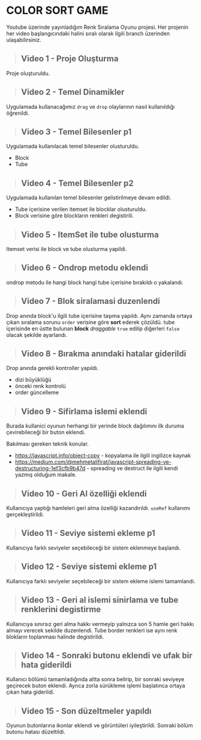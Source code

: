 # COLOR SORT GAME

Youtube üzerinde yayınladığım Renk Sıralama Oyunu projesi.
Her projenin her video başlangıcındaki halini sıralı olarak ilgili branch üzerinden ulaşabilirsiniz.

> ## Video 1 - Proje Oluşturma

Proje oluşturuldu.

> ## Video 2 - Temel Dinamikler

Uygulamada kullanacağımız `drag` ve `drop` olaylarının nasıl kullanıldığı öğrenildi.

> ## Video 3 - Temel Bilesenler p1

Uygulamada kullanılacak temel bilesenler olusturuldu.

- Block
- Tube

> ## Video 4 - Temel Bilesenler p2

Uygulamada kullanılan temel bilesenler gelistirilmeye devam edildi.

- Tube içerisine verilen itemset ile blocklar olusturuldu.
- Block verisine göre blockların renkleri degistirili.

> ## Video 5 - ItemSet ile tube olusturma

Itemset verisi ile block ve tube olusturma yapildi.

> ## Video 6 - Ondrop metodu eklendi

ondrop metodu ile hangi block hangi tube içerisine bırakıldı o yakalandı.

> ## Video 7 - Blok siralamasi duzenlendi

Drop anında block'u ilgili tube içerisine taşıma yapıldı. Aynı zamanda ortaya çıkan sıralama sorunu `order` verisine göre **sort** ederek çözüldü.
tube içerisinde en üstte bulunan **block** _draggable_ `true` edilip diğerleri `false` olacak şekilde ayarlandı.

> ## Video 8 - Bırakma anındaki hatalar giderildi

Drop anında gerekli kontroller yapıldı.

- dizi büyüklüğü
- önceki renk kontrolü
- order güncelleme

> ## Video 9 - Sifirlama islemi eklendi

Burada kullanici oyunun herhangi bir yerinde block dağılımını ilk duruma çevirebileceği bir buton eklendi.

Bakılması gereken teknik konular.

- <https://javascript.info/object-copy> - kopyalama ile ilgili ingilizce kaynak
- <https://medium.com/@mehmetalifirat/javascript-spreading-ve-destructuring-1ef3cfb9b47d> - spreading ve destruct ile ilgili kendi yazmış olduğum makale.

> ## Video 10 - Geri Al özelliği eklendi

Kullanıcıya yaptığı hamleleri geri alma özelliği kazandırıldı.
`useRef` kullanımı gerçekleştirildi.

> ## Video 11 - Seviye sistemi ekleme p1

Kullanıcıya farklı seviyeler seçebileceği bir sistem eklenmeye başlandı.

> ## Video 12 - Seviye sistemi ekleme p1

Kullanıcıya farklı seviyeler seçebileceği bir sistem ekleme islemi tamamlandi.

> ## Video 13 - Geri al islemi sinirlama ve tube renklerini degistirme

Kullanıcıya sınırsız geri alma hakkı vermeyip yalnızca son 5 hamle geri hakkı almayı verecek sekilde duzenlendi.
Tube border renkleri ise aynı renk blokların toplanması halinde degistirildi.

> ## Video 14 - Sonraki butonu eklendi ve ufak bir hata giderildi

Kullanıcı bölümü tamamladığında altta sonra belirip, bir sonraki seviyeye geçirecek buton eklendi.
Ayrıca zorla sürükleme işlemi başlatınca ortaya çıkan hata giderildi.

> ## Video 15 - Son düzeltmeler yapıldı

Oyunun butonlarına ikonlar eklendi ve görüntüleri iyileştirildi.
Sonraki bölüm butonu hatası düzeltildi.
